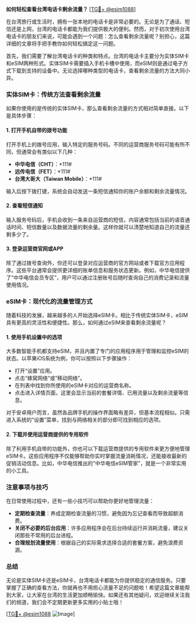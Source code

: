 **如何轻松查看台湾电话卡剩余流量？** [[TG💪+ @esim1088](https://t.me/s/esim1088)]

在台湾旅行或生活时，拥有一张本地的电话卡是非常必要的。无论是为了通话、短信还是上网，台湾的电话卡都能为我们提供极大的便利。然而，对于初次使用台湾电话卡的朋友们来说，可能会遇到一个问题：怎么查看剩余流量呢？别担心，这篇详细的文章将手把手教你如何轻松搞定这一问题。

首先，我们需要了解台湾电话卡的种类和特点。台湾的电话卡主要分为实体SIM卡和eSIM两种形式。实体SIM卡需要插入手机卡槽中使用，而eSIM则是通过电子方式下载到支持的设备中。无论选择哪种类型的电话卡，查看剩余流量的方法大同小异。

### 实体SIM卡：传统方法查看剩余流量

如果你使用的是传统的实体SIM卡，那么查看剩余流量的方式相对简单直接。以下是具体步骤：

#### 1. 打开手机自带的拨号功能
打开手机上的拨号应用，输入特定的服务号码。不同的运营商服务号码可能有所不同，但通常会有类似以下几种：

- **中华电信（CHT）**：*111#
- **远传电信（FET）**：*111#
- **台湾大哥大（Taiwan Mobile）**：*111#

输入后按下拨打键，系统会自动发送一条短信通知你的账户余额和剩余流量情况。

#### 2. 查看短信通知
输入服务号码后，手机会收到一条来自运营商的短信，内容通常包括当前的语音通话时间、短信数量以及数据流量的剩余量。这样你就可以清楚地知道自己的流量还剩多少了。

#### 3. 登录运营商官网或APP
除了通过拨号查询外，你还可以登录对应运营商的官方网站或者下载官方应用程序。这些平台通常会提供更详细的账单信息和服务状态更新。例如，中华电信提供了“中华电信会员专区”，用户可以通过注册账号后随时查询自己的消费记录和流量使用情况。

### eSIM卡：现代化的流量管理方式

随着科技的发展，越来越多的人开始选择eSIM卡。相比于传统实体SIM卡，eSIM具有更高的灵活性和便捷性。那么，如何通过eSIM来查看剩余流量呢？

#### 1. 使用手机设置中的选项
大多数智能手机都支持eSIM，并且内置了专门的应用程序用于管理和监控eSIM的状态。以苹果iOS系统为例，你可以按照以下步骤操作：

- 打开“设置”应用。
- 点击“蜂窝网络”或“移动网络”。
- 在列表中找到你所使用的eSIM卡对应的运营商名称。
- 点击进入详情页面，这里会显示当前的套餐详情、已用流量以及剩余流量等信息。

对于安卓用户而言，虽然各品牌手机的操作界面略有差异，但基本流程相似。只需进入系统的“设置”菜单，找到与网络相关的部分即可找到相应的选项。

#### 2. 下载并使用运营商提供的专用软件
除了利用手机自带的功能外，你也可以下载运营商提供的专用软件来更方便地管理eSIM卡。这些应用程序不仅能够帮助你实时掌握流量消耗情况，还能接收最新的促销活动信息。比如，中华电信推出的“中华电信eSIM管家”，就是一个非常实用的小工具。

### 注意事项与技巧

在日常使用过程中，还有一些小技巧可以帮助你更好地管理流量：

- **定期检查流量**：养成定期检查流量的习惯，避免因为忘记查看而导致超额消费。
- **关闭不必要的后台应用**：许多应用程序会在后台持续运行并消耗流量，建议关闭那些不常用的后台进程。
- **合理规划流量使用**：根据自己的实际需求选择合适的套餐方案，避免浪费资源。

### 总结

无论是实体SIM卡还是eSIM卡，台湾电话卡都能为你提供稳定的通信服务。只要掌握了正确的查看方法，你就再也不用担心流量不足的问题啦！希望这篇文章能帮到大家，让大家在台湾的生活更加顺畅愉快。如果还有其他疑问，欢迎继续关注我们的频道，我们会不定期更新更多实用的小贴士哦！

[[TG💪+ @esim1088](https://t.me/s/esim1088) ![Image](https://i.postimg.cc/4NQfJmqS/Snipaste-2025-05-13-00-14-12.png)]